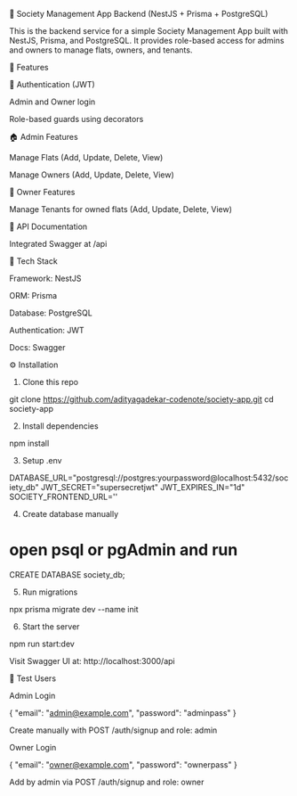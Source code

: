 🏢 Society Management App Backend (NestJS + Prisma + PostgreSQL)

This is the backend service for a simple Society Management App built with NestJS, Prisma, and PostgreSQL. It provides role-based access for admins and owners to manage flats, owners, and tenants.

🚀 Features

🔐 Authentication (JWT)

Admin and Owner login

Role-based guards using decorators

🏠 Admin Features

Manage Flats (Add, Update, Delete, View)

Manage Owners (Add, Update, Delete, View)

👤 Owner Features

Manage Tenants for owned flats (Add, Update, Delete, View)

🧾 API Documentation

Integrated Swagger at /api

🧱 Tech Stack

Framework: NestJS

ORM: Prisma

Database: PostgreSQL

Authentication: JWT

Docs: Swagger

⚙️ Installation

1. Clone this repo

git clone https://github.com/adityagadekar-codenote/society-app.git
cd society-app

2. Install dependencies

npm install

3. Setup .env

DATABASE_URL="postgresql://postgres:yourpassword@localhost:5432/society_db"
JWT_SECRET="supersecretjwt"
JWT_EXPIRES_IN="1d"
SOCIETY_FRONTEND_URL=''

4. Create database manually

# open psql or pgAdmin and run
CREATE DATABASE society_db;

5. Run migrations

npx prisma migrate dev --name init

6. Start the server

npm run start:dev

Visit Swagger UI at: http://localhost:3000/api

🔐 Test Users

Admin Login

{
  "email": "admin@example.com",
  "password": "adminpass"
}

Create manually with POST /auth/signup and role: admin

Owner Login

{
  "email": "owner@example.com",
  "password": "ownerpass"
}

Add by admin via POST /auth/signup and role: owner